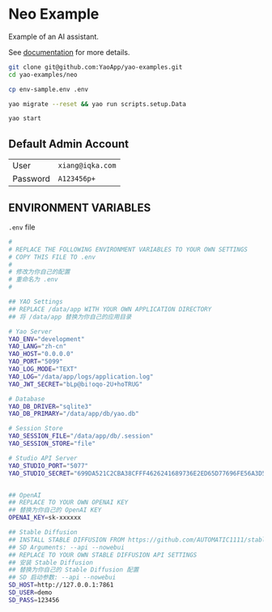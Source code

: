 # Neo Example

Example of an AI assistant.

See [documentation](https://yaoapps.com/en-US/doc/Introduction/Getting%20Started) for more details.

```bash
git clone git@github.com:YaoApp/yao-examples.git
cd yao-examples/neo
```

```bash
cp env-sample.env .env
```

```bash
yao migrate --reset && yao run scripts.setup.Data
```

```bash
yao start
```

## Default Admin Account

|          |                  |
| -------- | ---------------- |
| User     | `xiang@iqka.com` |
| Password | `A123456p+`      |

## ENVIRONMENT VARIABLES

`.env` file

```bash
#
# REPLACE THE FOLLOWING ENVIRONMENT VARIABLES TO YOUR OWN SETTINGS
# COPY THIS FILE TO .env
#
# 修改为你自己的配置
# 重命名为 .env
#

## YAO Settings
## REPLACE /data/app WITH YOUR OWN APPLICATION DIRECTORY
## 将 /data/app 替换为你自己的应用目录

# Yao Server
YAO_ENV="development"
YAO_LANG="zh-cn"
YAO_HOST="0.0.0.0"
YAO_PORT="5099"
YAO_LOG_MODE="TEXT"
YAO_LOG="/data/app/logs/application.log"
YAO_JWT_SECRET="bLp@bi!oqo-2U+hoTRUG"

# Database
YAO_DB_DRIVER="sqlite3"
YAO_DB_PRIMARY="/data/app/db/yao.db"

# Session Store
YAO_SESSION_FILE="/data/app/db/.session"
YAO_SESSION_STORE="file"

# Studio API Server
YAO_STUDIO_PORT="5077"
YAO_STUDIO_SECRET="699DA521C2CBA38CFFF4626241689736E2ED65D77696FE56A3D58F5CB9C24C87"


## OpenAI
## REPLACE TO YOUR OWN OPENAI KEY
## 替换为你自己的 OpenAI KEY
OPENAI_KEY=sk-xxxxxx

## Stable Diffusion
## INSTALL STABLE DIFFUSION FROM https://github.com/AUTOMATIC1111/stable-diffusion-webui
## SD Arguments: --api --nowebui
## REPLACE TO YOUR OWN STABLE DIFFUSION API SETTINGS
## 安装 Stable Diffusion
## 替换为你自己的 Stable Diffusion 配置
## SD 启动参数: --api --nowebui
SD_HOST=http://127.0.0.1:7861
SD_USER=demo
SD_PASS=123456

```
